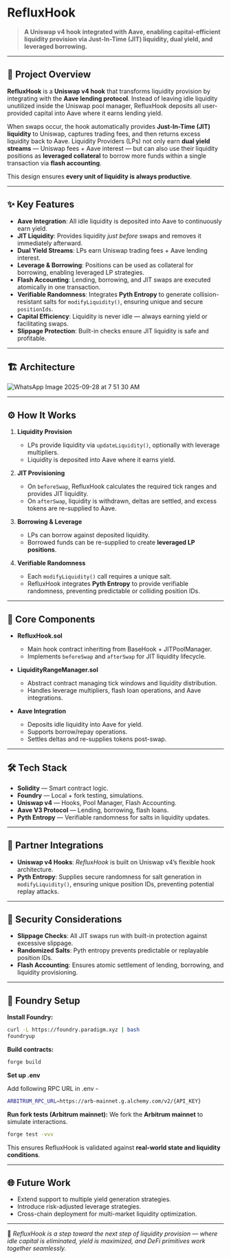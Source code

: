 # RefluxHook

> **A Uniswap v4 hook integrated with Aave, enabling capital-efficient liquidity provision via Just-In-Time (JIT) liquidity, dual yield, and leveraged borrowing.**

---

## 🚀 Project Overview

**RefluxHook** is a **Uniswap v4 hook** that transforms liquidity provision by integrating with the **Aave lending protocol**. Instead of leaving idle liquidity unutilized inside the Uniswap pool manager, RefluxHook deposits all user-provided capital into Aave where it earns lending yield.

When swaps occur, the hook automatically provides **Just-In-Time (JIT) liquidity** to Uniswap, captures trading fees, and then returns excess liquidity back to Aave. Liquidity Providers (LPs) not only earn **dual yield streams** — Uniswap fees + Aave interest — but can also use their liquidity positions as **leveraged collateral** to borrow more funds within a single transaction via **flash accounting**.

This design ensures **every unit of liquidity is always productive**.

---

## ✨ Key Features

* **Aave Integration**: All idle liquidity is deposited into Aave to continuously earn yield.
* **JIT Liquidity**: Provides liquidity *just before* swaps and removes it immediately afterward.
* **Dual Yield Streams**: LPs earn Uniswap trading fees + Aave lending interest.
* **Leverage & Borrowing**: Positions can be used as collateral for borrowing, enabling leveraged LP strategies.
* **Flash Accounting**: Lending, borrowing, and JIT swaps are executed atomically in one transaction.
* **Verifiable Randomness**: Integrates **Pyth Entropy** to generate collision-resistant salts for `modifyLiquidity()`, ensuring unique and secure `positionIds`.
* **Capital Efficiency**: Liquidity is never idle — always earning yield or facilitating swaps.
* **Slippage Protection**: Built-in checks ensure JIT liquidity is safe and profitable.

---

## 🏗 Architecture

![WhatsApp Image 2025-09-28 at 7 51 30 AM](https://github.com/user-attachments/assets/22bb5e71-7157-430d-a66a-f097ea324189)


---

## ⚙️ How It Works

1. **Liquidity Provision**

   * LPs provide liquidity via `updateLiquidity()`, optionally with leverage multipliers.
   * Liquidity is deposited into Aave where it earns yield.

2. **JIT Provisioning**

   * On `beforeSwap`, RefluxHook calculates the required tick ranges and provides JIT liquidity.
   * On `afterSwap`, liquidity is withdrawn, deltas are settled, and excess tokens are re-supplied to Aave.

3. **Borrowing & Leverage**

   * LPs can borrow against deposited liquidity.
   * Borrowed funds can be re-supplied to create **leveraged LP positions**.

4. **Verifiable Randomness**

   * Each `modifyLiquidity()` call requires a unique salt.
   * RefluxHook integrates **Pyth Entropy** to provide verifiable randomness, preventing predictable or colliding position IDs.

---

## 🧩 Core Components

* **RefluxHook.sol**

  * Main hook contract inheriting from BaseHook + JITPoolManager.
  * Implements `beforeSwap` and `afterSwap` for JIT liquidity lifecycle.

* **LiquidityRangeManager.sol**

  * Abstract contract managing tick windows and liquidity distribution.
  * Handles leverage multipliers, flash loan operations, and Aave integrations.

* **Aave Integration**

  * Deposits idle liquidity into Aave for yield.
  * Supports borrow/repay operations.
  * Settles deltas and re-supplies tokens post-swap.

---

## 🛠 Tech Stack

* **Solidity** — Smart contract logic.
* **Foundry** — Local + fork testing, simulations.
* **Uniswap v4** — Hooks, Pool Manager, Flash Accounting.
* **Aave V3 Protocol** — Lending, borrowing, flash loans.
* **Pyth Entropy** — Verifiable randomness for salts in liquidity updates.

---

## 🤝 Partner Integrations

* **Uniswap v4 Hooks**: *RefluxHook* is built on Uniswap v4’s flexible hook architecture.
* **Pyth Entropy**: Supplies secure randomness for salt generation in `modifyLiquidity()`, ensuring unique position IDs, preventing potential replay attacks.

---

## 🔑 Security Considerations

* **Slippage Checks**: All JIT swaps run with built-in protection against excessive slippage.
* **Randomized Salts**: Pyth entropy prevents predictable or replayable position IDs.
* **Flash Accounting**: Ensures atomic settlement of lending, borrowing, and liquidity provisioning.

---

## 🧪 Foundry Setup

**Install Foundry:**

```bash
curl -L https://foundry.paradigm.xyz | bash
foundryup
```

**Build contracts:**

```bash
forge build
```

**Set up .env**

Add following RPC URL in .env - 

```bash 
ARBITRUM_RPC_URL=https://arb-mainnet.g.alchemy.com/v2/{API_KEY}
```


**Run fork tests (Arbitrum mainnet):**
We fork the **Arbitrum mainnet** to simulate interactions.

```bash
forge test -vvv
```

This ensures RefluxHook is validated against **real-world state and liquidity conditions**.

---

## 🌐 Future Work

* Extend support to multiple yield generation strategies.
* Introduce risk-adjusted leverage strategies.
* Cross-chain deployment for multi-market liquidity optimization.

---

📌 *RefluxHook is a step toward the next step of liquidity provision — where idle capital is eliminated, yield is maximized, and DeFi primitives work together seamlessly.*

